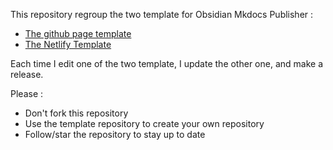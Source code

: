 This repository regroup the two template for Obsidian Mkdocs Publisher : 
- [The github page template](https://github.com/ObsidianPublisher/publisher-template-gh-pages/)
- [The Netlify Template](https://github.com/ObsidianPublisher/publisher-template-netlify/)

Each time I edit one of the two template, I update the other one, and make a release. 

Please : 
- Don't fork this repository
- Use the template repository to create your own repository
- Follow/star the repository to stay up to date

